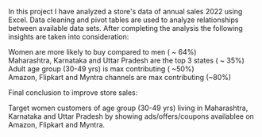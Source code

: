 In this project I have analyzed a store's data of annual sales 2022 using Excel. Data cleaning and pivot tables are used to analyze relationships between available data sets. After completing the analysis the following insights are taken into consideration:

 Women are more likely  to buy compared to men ( ~ 64%)<br />
 Maharashtra, Karnataka and Uttar Pradesh are the top 3 states ( ~ 35%) <br />
 Adult age group (30-49 yrs) is max contributing ( ~50%) <br />
 Amazon, Flipkart and Myntra channels are max contributing (~80%) <br />

Final conclusion to improve store sales:

Target women customers of age group (30-49 yrs) living in Maharashtra, Karnataka and Uttar Pradesh by showing ads/offers/coupons availablee on Amazon, Flipkart and Myntra.


